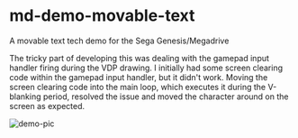 # md-demo-movable-text
A movable text tech demo for the Sega Genesis/Megadrive

The tricky part of developing this was dealing with the gamepad input handler firing during the VDP drawing. I initially had some screen clearing code within the gamepad input handler, but it didn't work. Moving the screen clearing code into the main loop, which executes it during the V-blanking period, resolved the issue and moved the character around on the screen as expected.

![demo-pic](images/demo.gif?raw=true)
